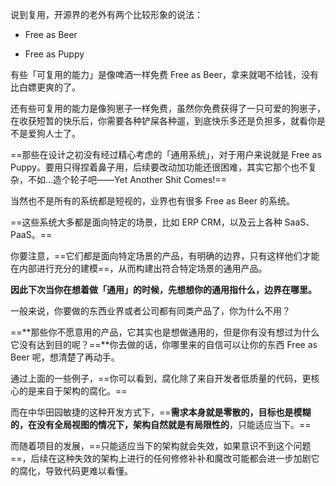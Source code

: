 说到复用，开源界的老外有两个比较形象的说法：

- Free as Beer
    
- Free as Puppy
    

有些「可复用的能力」是像啤酒一样免费 Free as Beer，拿来就喝不给钱，没有比白嫖更爽的了。

还有些可复用的能力是像狗崽子一样免费，虽然你免费获得了一只可爱的狗崽子，在收获短暂的快乐后，你需要各种铲屎各种遛，到底快乐多还是负担多，就看你是不是爱狗人士了。

==那些在设计之初没有经过精心考虑的「通用系统」，对于用户来说就是 Free as Puppy。要用只得捏着鼻子用，后续要改动加功能还很困难，其实它那个也不复杂，不如...造个轮子吧——Yet Another Shit Comes!==

当然也不是所有的系统都是短视的，业界也有很多 Free as Beer 的系统。

==这些系统大多都是面向特定的场景，比如 ERP CRM，以及云上各种 SaaS、PaaS。==

你要注意，==它们都是面向特定场景的产品，有明确的边界，只有这样他们才能在内部进行充分的建模==，从而构建出符合特定场景的通用产品。

**因此下次当你在想着做「通用」的时候，先想想你的通用指什么，边界在哪里。**

一般来说，你要做的东西业界或者公司都有同类产品了，你为什么不用？

==**那些你不愿意用的产品，它其实也是想做通用的，但是你有没有想过为什么它没有达到目的呢？==**你去做的话，你哪里来的自信可以让你的东西 Free as Beer 呢，想清楚了再动手。

通过上面的一些例子，==你可以看到，腐化除了来自开发者低质量的代码，更核心的是来自于架构的腐化。==

而在中华田园敏捷的这种开发方式下，==**需求本身就是零散的，目标也是模糊的，在没有全局视图的情况下，架构自然就是有局限性的**，只能适应当下。==

而随着项目的发展，==只能适应当下的架构就会失效，如果意识不到这个问题==，后续在这种失效的架构上进行的任何修修补补和魔改可能都会进一步加剧它的腐化，导致代码更难以看懂。